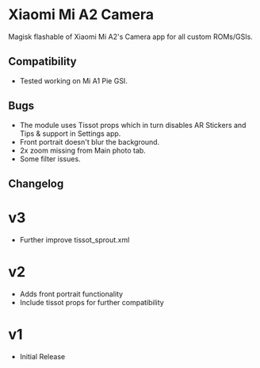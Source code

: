 # Xiaomi Mi A2 Camera
Magisk flashable of Xiaomi Mi A2's Camera app for all custom ROMs/GSIs.

## Compatibility
- Tested working on Mi A1 Pie GSI.

## Bugs
- The module uses Tissot props which in turn disables AR Stickers and Tips & support in Settings app.
- Front portrait doesn't blur the background.
- 2x zoom missing from Main photo tab.
- Some filter issues.

## Changelog
# v3
- Further improve tissot_sprout.xml

# v2
- Adds front portrait functionality
- Include tissot props for further compatibility

# v1
- Initial Release

